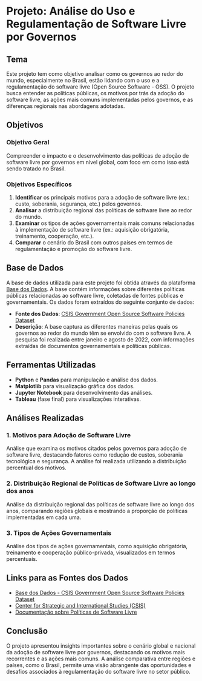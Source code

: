 # Projeto: Análise do Uso e Regulamentação de Software Livre por Governos

## Tema
Este projeto tem como objetivo analisar como os governos ao redor do mundo, especialmente no Brasil, estão lidando com o uso e a regulamentação do software livre (Open Source Software - OSS). O projeto busca entender as políticas públicas, os motivos por trás da adoção do software livre, as ações mais comuns implementadas pelos governos, e as diferenças regionais nas abordagens adotadas.

## Objetivos
### Objetivo Geral
Compreender o impacto e o desenvolvimento das políticas de adoção de software livre por governos em nível global, com foco em como isso está sendo tratado no Brasil.

### Objetivos Específicos
1. **Identificar** os principais motivos para a adoção de software livre (ex.: custo, soberania, segurança, etc.) pelos governos.
2. **Analisar** a distribuição regional das políticas de software livre ao redor do mundo.
3. **Examinar** os tipos de ações governamentais mais comuns relacionadas à implementação de software livre (ex.: aquisição obrigatória, treinamento, cooperação, etc.).
4. **Comparar** o cenário do Brasil com outros países em termos de regulamentação e promoção do software livre.

## Base de Dados
A base de dados utilizada para este projeto foi obtida através da plataforma [Base dos Dados](https://basedosdados.org/). A base contém informações sobre diferentes políticas públicas relacionadas ao software livre, coletadas de fontes públicas e governamentais. Os dados foram extraídos do seguinte conjunto de dados:

- **Fonte dos Dados**: [CSIS Government Open Source Software Policies Dataset](https://basedosdados.org/dataset/92c56c07-025e-4001-a6b6-064448ac8a8a?raw_data_source=ee4bfcaf-457d-4068-afe6-aab2c7151f69)
- **Descrição**: A base captura as diferentes maneiras pelas quais os governos ao redor do mundo têm se envolvido com o software livre. A pesquisa foi realizada entre janeiro e agosto de 2022, com informações extraídas de documentos governamentais e políticas públicas.

## Ferramentas Utilizadas
- **Python** e **Pandas** para manipulação e análise dos dados.
- **Matplotlib** para visualização gráfica dos dados.
- **Jupyter Notebook** para desenvolvimento das análises.
- **Tableau** (fase final) para visualizações interativas.

## Análises Realizadas
### 1. Motivos para Adoção de Software Livre
Análise que examina os motivos citados pelos governos para adoção de software livre, destacando fatores como redução de custos, soberania tecnológica e segurança. A análise foi realizada utilizando a distribuição percentual dos motivos.

### 2. Distribuição Regional de Políticas de Software Livre ao longo dos anos
Análise da distribuição regional das políticas de software livre ao longo dos anos, comparando regiões globais e mostrando a proporção de políticas implementadas em cada uma.

### 3. Tipos de Ações Governamentais
Análise dos tipos de ações governamentais, como aquisição obrigatória, treinamento e cooperação público-privada, visualizados em termos percentuais.

## Links para as Fontes dos Dados
- [Base dos Dados - CSIS Government Open Source Software Policies Dataset](https://basedosdados.org/dataset/92c56c07-025e-4001-a6b6-064448ac8a8a?raw_data_source=ee4bfcaf-457d-4068-afe6-aab2c7151f69)
- [Center for Strategic and International Studies (CSIS)](https://www.csis.org/)
- [Documentação sobre Políticas de Software Livre](https://www.csis.org/programs/technology-policy-program/tech-survey/data/oss-policies-dataset)

## Conclusão
O projeto apresentou insights importantes sobre o cenário global e nacional da adoção de software livre por governos, destacando os motivos mais recorrentes e as ações mais comuns. A análise comparativa entre regiões e países, como o Brasil, permite uma visão abrangente das oportunidades e desafios associados à regulamentação do software livre no setor público.